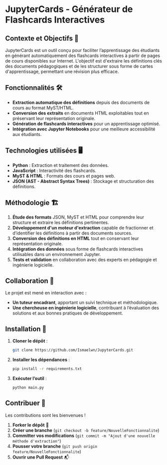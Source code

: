 # JupyterCards - Générateur de Flashcards Interactives

## Contexte et Objectifs 🎯

JupyterCards est un outil conçu pour faciliter l’apprentissage des étudiants en générant automatiquement des flashcards interactives à partir de pages de cours disponibles sur Internet. L'objectif est d'extraire les définitions clés des documents pédagogiques et de les structurer sous forme de cartes d'apprentissage, permettant une révision plus efficace.

## Fonctionnalités 🛠️

- **Extraction automatique des définitions** depuis des documents de cours au format MyST/HTML.
- **Conversion des extraits** en documents HTML exploitables tout en préservant leur représentation originale.
- **Génération de flashcards interactives** pour un apprentissage optimisé.
- **Intégration avec Jupyter Notebooks** pour une meilleure accessibilité aux étudiants.

## Technologies utilisées 🖥️

- **Python** : Extraction et traitement des données.
- **JavaScript** : Interactivité des flashcards.
- **MyST & HTML** : Formats des cours et pages web.
- **JSON (AST - Abstract Syntax Trees)** : Stockage et structuration des définitions.

## Méthodologie 🏗️

1. **Étude des formats** JSON, MyST et HTML pour comprendre leur structure et extraire les définitions pertinentes.
2. **Développement d'un moteur d'extraction** capable de fractionner et d’identifier les définitions à partir des documents sources.
3. **Conversion des définitions en HTML** tout en conservant leur représentation originale.
4. **Intégration des données** sous forme de flashcards interactives utilisables dans un environnement Jupyter.
5. **Tests et validation** en collaboration avec des experts en pédagogie et ingénierie logicielle.

## Collaboration 🤝

Le projet est mené en interaction avec :
- **Un tuteur encadrant**, apportant un suivi technique et méthodologique.
- **Une chercheuse en ingénierie logicielle**, contribuant à l’évaluation des solutions et aux bonnes pratiques de développement.

## Installation 🚀

1. **Cloner le dépôt** :
   ```bash
   git clone https://github.com/Ismaelwn/JupyterCards.git
   ```
2. **Installer les dépendances** :
   ```bash
   pip install -r requirements.txt
   ```
3. **Exécuter l’outil** :
   ```bash
   python main.py
   ```

## Contribuer 📝

Les contributions sont les bienvenues !

1. **Forker le dépôt** 📌
2. **Créer une branche** (`git checkout -b feature/NouvelleFonctionnalite`)
3. **Committer vos modifications** (`git commit -m "Ajout d'une nouvelle méthode d'extraction"`)
4. **Pousser votre branche** (`git push origin feature/NouvelleFonctionnalite`)
5. **Ouvrir une Pull Request** 📬



